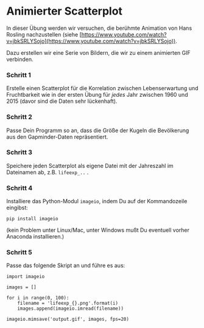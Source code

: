 
# Animierter Scatterplot

In dieser Übung werden wir versuchen, die berühmte Animation von Hans Rosling nachzustellen (siehe [https://www.youtube.com/watch?v=jbkSRLYSojo](https://www.youtube.com/watch?v=jbkSRLYSojo)).

Dazu erstellen wir eine Serie von Bildern, die wir zu einem animierten GIF verbinden.

### Schritt 1

Erstelle einen Scatterplot für die Korrelation zwischen Lebenserwartung und Fruchtbarkeit wie in der ersten Übung für *jedes* Jahr zwischen 1960 und 2015
(davor sind die Daten sehr lückenhaft).

### Schritt 2

Passe Dein Programm so an, dass die Größe der Kugeln die Bevölkerung aus den Gapminder-Daten repräsentiert.

### Schritt 3

Speichere jeden Scatterplot als eigene Datei mit der Jahreszahl im Dateinamen ab, z.B. `lifeexp_..` .


### Schritt 4

Installiere das Python-Modul `imageio`, indem Du auf der Kommandozeile eingibst:

    pip install imageio

(kein Problem unter Linux/Mac, unter Windows mußt Du eventuell vorher Anaconda installieren.)


### Schritt 5

Passe das folgende Skript an und führe es aus:

    import imageio

    images = []

    for i in range(0, 100):
        filename = 'lifeexp_{}.png'.format(i)
        images.append(imageio.imread(filename))

    imageio.mimsave('output.gif', images, fps=20)

